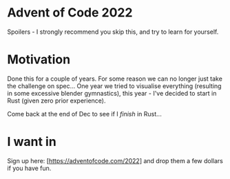 # Advent of Code 2022

Spoilers - I strongly recommend you skip this, and try to learn for yourself.

# Motivation

Done this for a couple of years. For some reason we can no longer just take the challenge on spec...
One year we tried to visualise everything (resulting in some excessive blender gymnastics), this year - I've decided to start in Rust (given zero prior experience).

Come back at the end of Dec to see if I _finish_ in Rust...

# I want in

Sign up here: [https://adventofcode.com/2022] and drop them a few dollars if you have fun.
